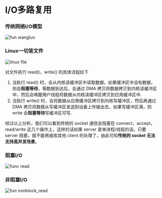 # I/O多路复用

### 传统网络I/O模型



![fun wangluo](E:\images\net.jpg)

### Linux一切皆文件

![linux file](E:\images\block.jpg)

对文件执行 read()，write() 的具体流程如下

1. 当执行 read() 时，会从内核读缓冲区中读取数据，如果缓冲区中没有数据，则会**阻塞等待**，等数据到达后，会通过 DMA 拷贝将数据拷贝到内核读缓冲区中，然后会唤醒用户线程将数据从内核读缓冲区拷贝到应用缓冲区中.
2. 当执行 write() 时，会将数据从应用缓冲区拷贝到内核写缓冲区，然后再通过 DMA 拷贝将数据从写缓冲区发送到设备上传输出去，如果写缓冲区满，则 write 会**阻塞等待**写缓冲区可写.

经过以上分析，我们可以看到传统的 socket 通信会阻塞在 connect，accept，read/write 这几个操作上，这样的话如果 server 是单进程/线程的话，只要 server 阻塞，就不能再接收其他 client 的处理了，由此可知**传统的 socket 无法支持高并发场景**。

### 阻塞I/O



![func read](E:\images\read.jpg)

### 非阻塞I/O

![fun nonblock_read](E:\images\nonblock_read.jpg)